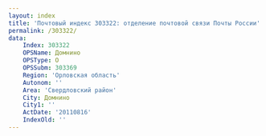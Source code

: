 ```yaml
---
layout: index
title: 'Почтовый индекс 303322: отделение почтовой связи Почты России'
permalink: /303322/
data:
    Index: 303322
    OPSName: Домнино
    OPSType: О
    OPSSubm: 303369
    Region: 'Орловская область'
    Autonom: ''
    Area: 'Свердловский район'
    City: Домнино
    City1: ''
    ActDate: '20110816'
    IndexOld: ''
---
```

